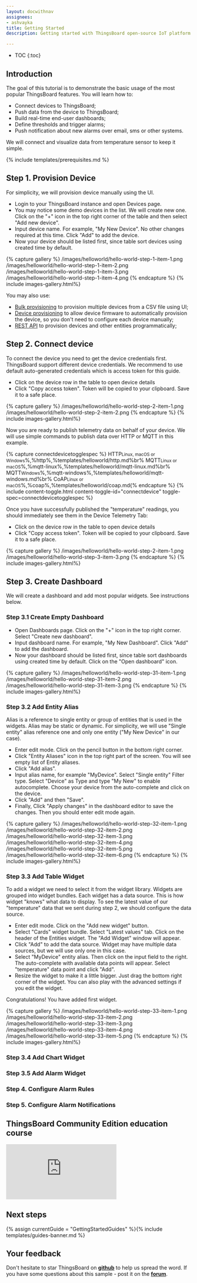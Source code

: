 ```yaml
---
layout: docwithnav
assignees:
- ashvayka
title: Getting Started
description: Getting started with ThingsBoard open-source IoT platform and simulated IoT devices

---
```


* TOC
{:toc}


## Introduction

The goal of this tutorial is to demonstrate the basic usage of the most popular ThingsBoard features. You will learn how to:

 - Connect devices to ThingsBoard;
 - Push data from the device to ThingsBoard;
 - Build real-time end-user dashboards;
 - Define thresholds and trigger alarms;
 - Push notification about new alarms over email, sms or other systems.

We will connect and visualize data from temperature sensor to keep it simple. 
 
{% include templates/prerequisites.md %}

## Step 1. Provision Device

For simplicity, we will provision device manually using the UI. 
 
* Login to your ThingsBoard instance and open Devices page.
* You may notice some demo devices in the list. We will create new one. 
Click on the "+" icon in the top right corner of the table and then select "Add new device". 
* Input device name. For example, "My New Device". No other changes required at this time. Click "Add" to add the device.
* Now your device should be listed first, since table sort devices using created time by default. 

{% capture gallery %}
/images/helloworld/hello-world-step-1-item-1.png
/images/helloworld/hello-world-step-1-item-2.png
/images/helloworld/hello-world-step-1-item-3.png
/images/helloworld/hello-world-step-1-item-4.png
{% endcapture %} 
{% include images-gallery.html%}

You may also use:
 * [Bulk provisioning](/docs/user-guide/bulk-provisioning/) to provision multiple devices from a CSV file using UI;
 * [Device provisioning](/docs/user-guide/device-provisioning/) to allow device firmware to automatically provision the device, so you don't need to configure each device manually; 
 * [REST API](/docs/api/) to provision devices and other entities programmatically;

## Step 2. Connect device

To connect the device you need to get the device credentials first. 
ThingsBoard support different device credentials. We recommend to use default auto-generated credentials which is access token for this guide.

* Click on the device row in the table to open device details
* Click "Copy access token". Token will be copied to your clipboard. Save it to a safe place.

{% capture gallery %}
/images/helloworld/hello-world-step-2-item-1.png
/images/helloworld/hello-world-step-2-item-2.png
{% endcapture %} 
{% include images-gallery.html%}

Now you are ready to publish telemetry data on behalf of your device. 
We will use simple commands to publish data over HTTP or MQTT in this example.

{% capture connectdevicetogglespec %}
HTTP<small>Linux, macOS or Windows</small>%,%http%,%templates/helloworld/http.md%br%
MQTT<small>Linux or macOS</small>%,%mqtt-linux%,%templates/helloworld/mqtt-linux.md%br%
MQTT<small>Windows</small>%,%mqtt-windows%,%templates/helloworld/mqtt-windows.md%br%
CoAP<small>Linux or macOS</small>%,%coap%,%templates/helloworld/coap.md{% endcapture %}
{% include content-toggle.html content-toggle-id="connectdevice" toggle-spec=connectdevicetogglespec %}

Once you have successfully published the "temperature" readings, you should immediately see them in the Device Telemetry Tab:

* Click on the device row in the table to open device details
* Click "Copy access token". Token will be copied to your clipboard. Save it to a safe place.

{% capture gallery %}
/images/helloworld/hello-world-step-2-item-1.png
/images/helloworld/hello-world-step-3-item-3.png
{% endcapture %} 
{% include images-gallery.html%}

## Step 3. Create Dashboard

We will create a dashboard and add most popular widgets. See instructions below. 

### Step 3.1 Create Empty Dashboard

* Open Dashboards page. Click on the "+" icon in the top right corner. Select "Create new dashboard".
* Input dashboard name. For example, "My New Dashboard". Click "Add" to add the dashboard.
* Now your dashboard should be listed first, since table sort dashboards using created time by default. Click on the "Open dashboard" icon.  

{% capture gallery %}
/images/helloworld/hello-world-step-31-item-1.png
/images/helloworld/hello-world-step-31-item-2.png
/images/helloworld/hello-world-step-31-item-3.png
{% endcapture %} 
{% include images-gallery.html%}

### Step 3.2 Add Entity Alias

Alias is a reference to single entity or group of entities that is used in the widgets.
Alias may be static or dynamic. For simplicity, we will use "Single entity" alias reference one and only one entity ("My New Device" in our case).   

* Enter edit mode. Click on the pencil button in the bottom right corner. 
* Click "Entity Aliases" icon in the top right part of the screen. You will see empty list of Entity aliases.
* Click "Add alias".
* Input alias name, for example "MyDevice". Select "Single entity" Filter type. Select "Device" as Type and type "My New" to enable autocomplete. Choose your device from the auto-complete and click on the device.
* Click "Add" and then "Save".
* Finally, Click "Apply changes" in the dashboard editor to save the changes. Then you should enter edit mode again. 

{% capture gallery %}
/images/helloworld/hello-world-step-32-item-1.png
/images/helloworld/hello-world-step-32-item-2.png
/images/helloworld/hello-world-step-32-item-3.png
/images/helloworld/hello-world-step-32-item-4.png
/images/helloworld/hello-world-step-32-item-5.png
/images/helloworld/hello-world-step-32-item-6.png
{% endcapture %} 
{% include images-gallery.html%}

### Step 3.3 Add Table Widget

To add a widget we need to select it from the widget library. Widgets are grouped into widget bundles.
Each widget has a data source. This is how widget "knows" what data to display.
To see the latest value of our "temperature" data that we sent during step 2, we should configure the data source.

* Enter edit mode. Click on the "Add new widget" button. 
* Select "Cards" widget bundle. Select "Latest values" tab. Click on the header of the Entities widget. The "Add Widget" window will appear.
* Click "Add" to add the data source. Widget may have multiple data sources, but we will use only one in this case.
* Select "MyDevice" entity alias. Then click on the input field to the right. The auto-complete with available data points will appear. Select "temperature" data point and click "Add".
* Resize the widget to make it a little bigger. Just drag the bottom right corner of the widget. You can also play with the advanced settings if you edit the widget.  

Congratulations! You have added first widget.

{% capture gallery %}
/images/helloworld/hello-world-step-33-item-1.png
/images/helloworld/hello-world-step-33-item-2.png
/images/helloworld/hello-world-step-33-item-3.png
/images/helloworld/hello-world-step-33-item-4.png
/images/helloworld/hello-world-step-33-item-5.png
{% endcapture %} 
{% include images-gallery.html%}   

### Step 3.4 Add Chart Widget

### Step 3.5 Add Alarm Widget

### Step 4. Configure Alarm Rules

### Step 5. Configure Alarm Notifications

## ThingsBoard Community Edition education course
 
 <div id="video">  
     <div id="video_wrapper">
         <iframe src="https://www.youtube.com/embed/videoseries?list=PLYEKB_XwLCZJ6T8RPLTjRwMw0eoabpEKO" frameborder="0" allowfullscreen></iframe>
     </div>
 </div>
 <p></p>

  
## Next steps

{% assign currentGuide = "GettingStartedGuides" %}{% include templates/guides-banner.md %}

## Your feedback

Don't hesitate to star ThingsBoard on **[github](https://github.com/thingsboard/thingsboard)** to help us spread the word.
If you have some questions about this sample - post it on the **[forum](https://groups.google.com/forum/#!forum/thingsboard)**.
